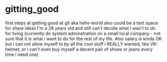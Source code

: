 # gitting_good
first steps at getting good at git aka hello-world
also could be a text space for share ideas
I'm a 28 years old and still can't decide what i wan't to do for living
(currently do system adminstration on a small local company - not sure that it is what i want to do for the rest of my life. Also salary is kinda OK but i can not allow myself to by all the cool stuff i REALLY wanted, like VR-helmet, or i can't even buy myself a decent pair of shoes or jeans every time i need one)
